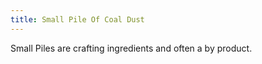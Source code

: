```yaml
---
title: Small Pile Of Coal Dust
---
```


<ItemImage file="small_pile_of_coal_dust" alt="Small Pile Of Coal Dust" size="200" />

Small Piles are crafting ingredients and often a by product.

